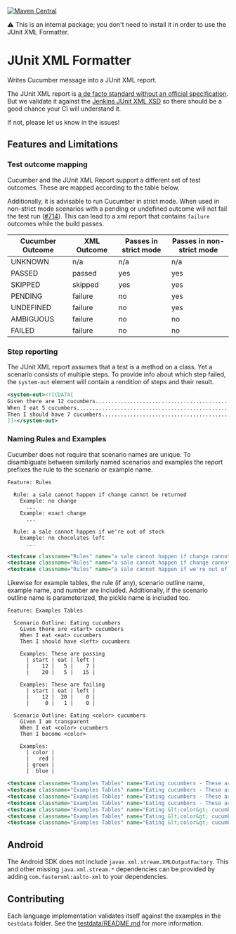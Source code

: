 [![Maven Central](https://img.shields.io/maven-central/v/io.cucumber/junit-xml-formatter.svg?label=Maven%20Central)](https://search.maven.org/search?q=g:io.cucumber%20AND%20a:junit-xml-formatter)

⚠️ This is an internal package; you don't need to install it in order to use the JUnit XML Formatter.

JUnit XML Formatter
===================

Writes Cucumber message into a JUnit XML report.

The JUnit XML report is
[a de facto standard without an official specification](https://github.com/testmoapp/junitxml/tree/main).
But we validate it against the [Jenkins JUnit XML XSD](./jenkins-junit.xsd) so
there should be a good chance your CI will understand it.

If not, please let us know in the issues!

## Features and Limitations

### Test outcome mapping

Cucumber and the JUnit XML Report support a different set of test outcomes.
These are mapped according to the table below. 

Additionally, it is advisable to run Cucumber in strict mode. When used in
non-strict mode scenarios with a pending or undefined outcome will not fail
the test run ([#714](https://github.com/cucumber/common/issues/714)). This
can lead to a xml report that contains `failure` outcomes while the build
passes.

| Cucumber Outcome | XML Outcome | Passes in strict mode | Passes in non-strict mode |
|------------------|-------------|-----------------------|---------------------------|
| UNKNOWN          | n/a         | n/a                   | n/a                       |
| PASSED           | passed      | yes                   | yes                       |            
| SKIPPED          | skipped     | yes                   | yes                       |           
| PENDING          | failure     | no                    | yes                       |
| UNDEFINED        | failure     | no                    | yes                       |
| AMBIGUOUS        | failure     | no                    | no                        |
| FAILED           | failure     | no                    | no                        |


### Step reporting

The JUnit XML report assumes that a test is a method on a class. Yet a scenario
consists of multiple steps. To provide info about which step failed, the `system-out`
element will contain a rendition of steps and their result.

```xml
<system-out><![CDATA[
Given there are 12 cucumbers................................................passed
When I eat 5 cucumbers......................................................passed
Then I should have 7 cucumbers..............................................passed
]]></system-out>
```

### Naming Rules and Examples

Cucumber does not require that scenario names are unique. To disambiguate
between similarly named scenarios and examples the report prefixes the rule
to the scenario or example name.

```feature
Feature: Rules

  Rule: a sale cannot happen if change cannot be returned
    Example: no change
      ...
    Example: exact change
      ...

  Rule: a sale cannot happen if we're out of stock
    Example: no chocolates left
      ...
```

```xml
<testcase classname="Rules" name="a sale cannot happen if change cannot be returned - no change" time="0.007" />
<testcase classname="Rules" name="a sale cannot happen if change cannot be returned - exact change" time="0.009" />
<testcase classname="Rules" name="a sale cannot happen if we're out of stock - no chocolates left" time="0.009" />
```

Likewise for example tables, the rule (if any), scenario outline name, example
name, and number are included. Additionally, if the scenario outline name is
parameterized, the pickle name is included too.

```feature
Feature: Examples Tables

  Scenario Outline: Eating cucumbers
    Given there are <start> cucumbers
    When I eat <eat> cucumbers
    Then I should have <left> cucumbers

    Examples: These are passing
      | start | eat | left |
      |    12 |   5 |    7 |
      |    20 |   5 |   15 |

    Examples: These are failing
      | start | eat | left |
      |    12 |  20 |    0 |
      |     0 |   1 |    0 |

  Scenario Outline: Eating <color> cucumbers
    Given I am transparent
    When I eat <color> cucumbers
    Then I become <color>

    Examples:
      | color | 
      |   red | 
      | green | 
      |  blue | 
```

```xml
<testcase classname="Examples Tables" name="Eating cucumbers - These are passing - #1.1" />
<testcase classname="Examples Tables" name="Eating cucumbers - These are passing - #1.2" />
<testcase classname="Examples Tables" name="Eating cucumbers - These are failing - #2.1" />
<testcase classname="Examples Tables" name="Eating cucumbers - These are failing - #2.2" />
<testcase classname="Examples Tables" name="Eating &lt;color&gt; cucumbers - #1.1: Eating red cucumbers" />
<testcase classname="Examples Tables" name="Eating &lt;color&gt; cucumbers - #1.2: Eating green cucumbers" />
<testcase classname="Examples Tables" name="Eating &lt;color&gt; cucumbers - #1.3: Eating blue cucumbers" />
```

## Android

The Android SDK does not include `javax.xml.stream.XMLOutputFactory`. This and other missing `java.xml.stream.*`
dependencies can be provided by adding `com.fasterxml:aalto-xml` to your dependencies. 

## Contributing

Each language implementation validates itself against the examples in the
`testdata` folder. See the [testdata/README.md](testdata/src/README.md) for more
information.